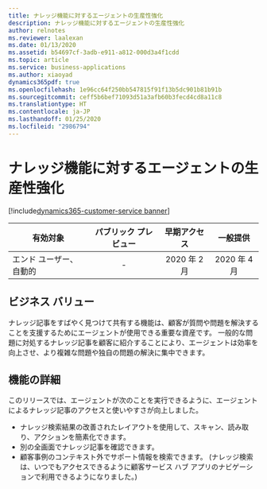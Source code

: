```yaml
---
title: ナレッジ機能に対するエージェントの生産性強化
description: ナレッジ機能に対するエージェントの生産性強化
author: relnotes
ms.reviewer: laalexan
ms.date: 01/13/2020
ms.assetid: b54697cf-3adb-e911-a812-000d3a4f1cdd
ms.topic: article
ms.service: business-applications
ms.author: xiaoyad
dynamics365pdf: true
ms.openlocfilehash: 1e96cc64f250bb547815f91f13b5dc901b81b91b
ms.sourcegitcommit: ceff5b6bef71093d51a3afb60b3fecd4cd8a11c8
ms.translationtype: HT
ms.contentlocale: ja-JP
ms.lasthandoff: 01/25/2020
ms.locfileid: "2986794"
---
```

# <a name="agent-productivity-enhancements-to-knowledge-capabilities"></a>ナレッジ機能に対するエージェントの生産性強化
[!include[dynamics365-customer-service banner](../includes/dynamics365-customer-service.md)]

| 有効対象    |  パブリック プレビュー | 早期アクセス | 一般提供 | 
| ---------- | :----------: |:----------: |:----------: |
|エンド ユーザー、自動的|-|2020 年 2 月| 2020 年 4 月|


## <a name="business-value"></a>ビジネス バリュー
<!-- bv start -->
ナレッジ記事をすばやく見つけて共有する機能は、顧客が質問や問題を解決することを支援するためにエージェントが使用できる重要な資産です。 一般的な問題に対処するナレッジ記事を顧客に紹介することにより、エージェントは効率を向上させ、より複雑な問題や独自の問題の解決に集中できます。
<!-- bv end -->



## <a name="feature-details"></a>機能の詳細
<!--feature detail start -->
このリリースでは、エージェントが次のことを実行できるように、エージェントによるナレッジ記事のアクセスと使いやすさが向上しました。

- ナレッジ検索結果の改善されたレイアウトを使用して、スキャン、読み取り、アクションを簡素化できます。
- 別の全画面でナレッジ記事を確認できます。
- 顧客事例のコンテキスト外でサポート情報を検索できます。 (ナレッジ検索は、いつでもアクセスできるように顧客サービス ハブ アプリのナビゲーションで利用できるようになりました。)
<!--feature detail end -->










